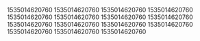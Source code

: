 1535014620760
1535014620760
1535014620760
1535014620760
1535014620760
1535014620760
1535014620760
1535014620760
1535014620760
1535014620760
1535014620760
1535014620760
1535014620760
1535014620760
1535014620760